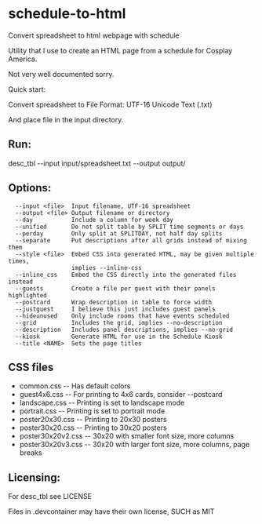 # schedule-to-html
Convert spreadsheet to html webpage with schedule

Utility that I use to create an HTML page from a schedule for Cosplay America.

Not very well documented sorry.

Quick start:

Convert spreadsheet to File Format: UTF-16 Unicode Text (.txt)

And place file in the input directory.

## Run:

desc_tbl --input input/spreadsheet.txt --output output/

## Options:
```
  --input <file>  Input filename, UTF-16 spreadsheet
  --output <file> Output filename or directory
  --day           Include a column for week day
  --unified       Do not split table by SPLIT time segments or days
  --perday        Only split at SPLITDAY, not half day splits
  --separate      Put descriptions after all grids instead of mixing them
  --style <file>  Embed CSS into generated HTML, may be given multiple times,
                  implies --inline-css
  --inline_css    Embed the CSS directly into the generated files instead
  --guests        Create a file per guest with their panels highlighted
  --postcard      Wrap description in table to force width
  --justguest     I believe this just includes guest panels
  --hideunused    Only include rooms that have events scheduled
  --grid          Includes the grid, implies --no-description
  --description   Includes panel descriptions, implies --no-grid
  --kiosk         Generate HTML for use in the Schedule Kiosk
  --title <NAME>  Sets the page titles
```

## CSS files

* common.css -- Has default colors
* guest4x6.css -- For printing to 4x6 cards, consider --postcard
* landscape.css -- Printing is set to landscape mode
* portrait.css -- Printing is set to portrait mode
* poster20x30.css -- Printing to 20x30 posters
* poster30x20.css -- Printing to 30x20 posters
* poster30x20v2.css -- 30x20 with smaller font size, more columns
* poster30x20v3.css -- 30x20 with larger font size, more columns, page breaks

## Licensing:

For desc_tbl see LICENSE

Files in .devcontainer may have their own license, SUCH as MIT
